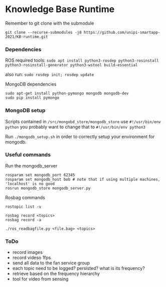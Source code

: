 # Knowledge Base Runtime

Remember to git clone with the submodule
```
git clone --recurse-submodules -j8 https://github.com/unipi-smartapp-2021/KB-runtime.git
```

### Dependencies
ROS required tools: 
```sudo apt install python3-rosdep python3-rosinstall python3-rosinstall-generator python3-wstool build-essential```

also run:
```sudo rosdep init; rosdep update```

MongoDB dependencies
```
sudo apt-get install python-pymongo mongodb mongodb-dev
sudo pip install pymongo
```

### MongoDB setup
Scripts contained in ```/src/mongobd_store/mongodb_store``` use ```#!/usr/bin/env python``` you probably want to change that to ```#!/usr/bin/env python3```

Run ```./mongodb_setup.sh``` in order to correctly setup your environment for mongodb.

### Useful commands
Run the mongodb_server
```
rosparam set mongodb_port 62345
rosparam set mongodb_host bob # note that if using multiple machines, 'localhost' is no good
rosrun mongodb_store mongodb_server.py
```

Rosbag commands
```
rostopic list -v

rosbag record <topics>
rosbag record -a

./ros_readbagfile.py <file.bag> <topics>
```

### ToDo
- record images
- record videso 1fps
- send all data to the fan service group
- each topic need to be logged? persisted? what is its frequency?
- retrieve based on the frequency hierarchy 
- tool for video from sensing
